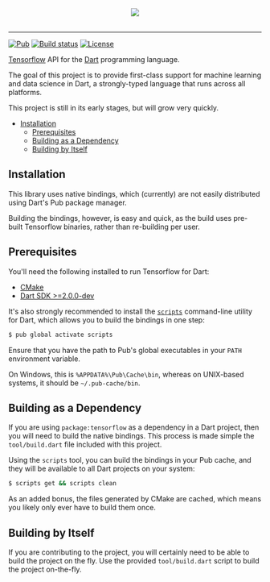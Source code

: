 <div align="center">
  <img src="https://github.com/thosakwe/tensorflow.dart/blob/master/logo/tensorflow-layout-400.png"><br><br>
</div>

-----------------


[![Pub](https://img.shields.io/pub/v/tensorflow.svg)](https://pub.dartlang.org/packages/tensorflow)
[![Build status](https://travis-ci.org/thosakwe/tensorflow.dart.svg?branch=master)](https://travis-ci.org/thosakwe/tensorflow.dart)
[![License](https://img.shields.io/github/license/thosakwe/tensorflow.dart.svg)](https://github.com/thosakwe/tensorflow.dart/blob/master/LICENSE)

[Tensorflow](https://github.com/tensorflow/tensorflow)
API for the [Dart](https://dartlang.org)
programming language.

The goal of this project is to provide first-class support for machine learning
and data science in Dart, a strongly-typed language that runs
across all platforms.

This project is still in its early stages, but will grow very quickly.

* [Installation](#installation)
    * [Prerequisites](#prerequisites)
    * [Building as a Dependency](#building-as-a-dependency)
    * [Building by Itself](#building-by-itself)

## Installation
This library uses native bindings, which (currently) are not easily
distributed using Dart's Pub package manager.

Building the bindings, however, is easy and quick, as the build uses pre-built
Tensorflow binaries, rather than re-building per user.

## Prerequisites
You'll need the following installed to run Tensorflow for Dart:
* [CMake](https://cmake.org/)
* [Dart SDK >=2.0.0-dev](https://www.dartlang.org/install)

It's also strongly recommended to install the
[`scripts`](https://github.com/thosakwe/dart_scripts) command-line utility for Dart,
which allows you to build the bindings in one step:

```bash
$ pub global activate scripts
```

Ensure that you have the path to Pub's global executables in your `PATH` environment variable.

On Windows, this is `%APPDATA%\Pub\Cache\bin`, whereas on UNIX-based systems, it should be
`~/.pub-cache/bin`.

## Building as a Dependency
If you are using `package:tensorflow` as a dependency in a Dart project, then you will
need to build the native bindings. This process is made simple the `tool/build.dart` file
included with this project.

Using the `scripts` tool, you can build the bindings in your Pub cache, and they will be
available to all Dart projects on your system:

```bash
$ scripts get && scripts clean
```

As an added bonus, the files generated by CMake are cached, which means you likely only
ever have to build them once.

## Building by Itself
If you are contributing to the project, you will certainly need to be able to
build the project on the fly. Use the provided `tool/build.dart` script to build
the project on-the-fly.